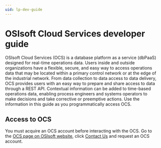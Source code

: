 ```yaml
---
uid: lp-dev-guide
--- 
```

# OSIsoft Cloud Services developer guide

OSIsoft Cloud Services (OCS) is a database platform as a service (dbPaaS) designed for real-time operations data.
Users inside and outside organizations have a flexible, secure, and easy way to access operations data that may be located within a primary control network or at the edge of the industrial network. 
From data collection to data access to data delivery, OCS provides users with an easy way to prepare and share access to data through a REST API. 
Contextual information can be added to time-based operations data, enabling process engineers and systems operators to make decisions and take corrective or preemptive actions. 
Use the information in this guide as you programmatically access OCS. 

## Access to OCS

You must acquire an OCS account before interacting with the OCS. 
Go to the [OCS page on OSIsoft website](https://www.osisoft.com/pi-system/pi-cloud/osisoft-cloud-services), click [Contact Us](https://www.osisoft.com/contact) and request an OCS account.


